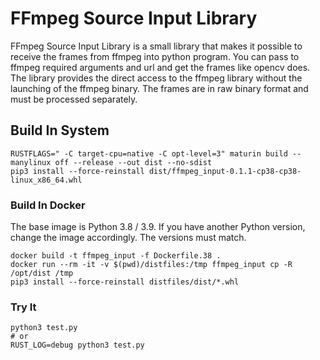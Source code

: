 # FFmpeg Source Input Library

FFmpeg Source Input Library is a small library that makes it possible to receive the frames from
ffmpeg into python program. You can pass to ffmpeg required arguments and url and get the frames like
opencv does. The library provides the direct access to the ffmpeg library without the launching of 
the ffmpeg binary. The frames are in raw binary format and must be processed separately.

## Build In System

```
RUSTFLAGS=" -C target-cpu=native -C opt-level=3" maturin build --manylinux off --release --out dist --no-sdist
pip3 install --force-reinstall dist/ffmpeg_input-0.1.1-cp38-cp38-linux_x86_64.whl
```

### Build In Docker

The base image is Python 3.8 / 3.9. If you have another Python version, change the image accordingly. The versions must match.

```
docker build -t ffmpeg_input -f Dockerfile.38 .
docker run --rm -it -v $(pwd)/distfiles:/tmp ffmpeg_input cp -R /opt/dist /tmp
pip3 install --force-reinstall distfiles/dist/*.whl
```

### Try It

```
python3 test.py
# or
RUST_LOG=debug python3 test.py
```